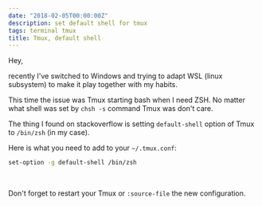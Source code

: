 ```yaml
---
date: "2018-02-05T00:00:00Z"
description: set default shell for tmux
tags: terminal tmux
title: Tmux, default shell
---
```


Hey,

recently I've switched to Windows and trying to adapt WSL (linux subsystem) to make it play together with my habits.

This time the issue was Tmux starting bash when I need ZSH. No matter what shell was set by `chsh -s` command Tmux was don't care.

The thing I found on stackoverflow is setting `default-shell` option of Tmux to `/bin/zsh` (in my case).

Here is what you need to add to your `~/.tmux.conf`:

```bash
set-option -g default-shell /bin/zsh
```

<br/>

Don't forget to restart your Tmux or `:source-file` the new configuration.
